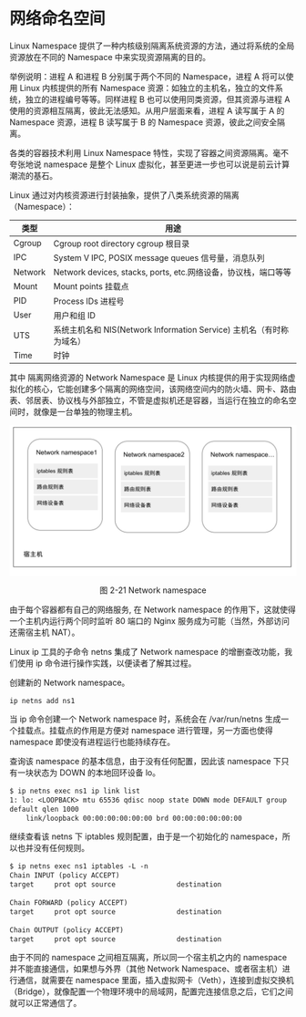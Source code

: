 # 网络命名空间

Linux Namespace 提供了一种内核级别隔离系统资源的方法，通过将系统的全局资源放在不同的 Namespace 中来实现资源隔离的目的。

举例说明：进程 A 和进程 B 分别属于两个不同的 Namespace，进程 A 将可以使用 Linux 内核提供的所有 Namespace 资源：如独立的主机名，独立的文件系统，独立的进程编号等等。同样进程 B 也可以使用同类资源，但其资源与进程 A 使用的资源相互隔离，彼此无法感知。从用户层面来看，进程 A 读写属于 A 的 Namespace 资源，进程 B 读写属于 B 的 Namespace 资源，彼此之间安全隔离。

各类的容器技术利用 Linux Namespace 特性，实现了容器之间资源隔离。毫不夸张地说 namespace 是整个 Linux 虚拟化，甚至更进一步也可以说是前云计算潮流的基石。

Linux 通过对内核资源进行封装抽象，提供了八类系统资源的隔离（Namespace）：

|  类型   | 用途  |
|  ----  | ----  |
| Cgroup  | Cgroup root directory cgroup 根目录 |
| IPC  | System V IPC, POSIX message queues 信号量，消息队列 |
| Network  | Network devices, stacks, ports, etc.网络设备，协议栈，端口等等 |
| Mount  | Mount points 挂载点 |
| PID  | Process IDs 进程号 |
| User  | 用户和组 ID |
| UTS  | 系统主机名和 NIS(Network Information Service) 主机名（有时称为域名） |
| Time  | 时钟 |

其中 隔离网络资源的 Network Namespace 是 Linux 内核提供的用于实现网络虚拟化的核心，它能创建多个隔离的网络空间，该网络空间内的防火墙、网卡、路由表、邻居表、协议栈与外部独立，不管是虚拟机还是容器，当运行在独立的命名空间时，就像是一台单独的物理主机。

<div  align="center">
	<img src="../assets/network-namespace.svg" width = "550"  align=center />
	<p>图 2-21 Network namespace</p>
</div>

由于每个容器都有自己的网络服务, 在 Network namespace 的作用下，这就使得一个主机内运行两个同时监听 80 端口的 Nginx 服务成为可能（当然，外部访问还需宿主机 NAT）。

Linux ip 工具的子命令 netns 集成了 Network namespace 的增删查改功能，我们使用 ip 命令进行操作实践，以便读者了解其过程。

创建新的 Network namespace。

```plain
ip netns add ns1
```

当 ip 命令创建一个 Network namespace 时，系统会在 /var/run/netns 生成一个挂载点。挂载点的作用是方便对 namespace 进行管理，另一方面也使得 namespace 即使没有进程运行也能持续存在。

查询该 namespace 的基本信息，由于没有任何配置，因此该 namespace 下只有一块状态为 DOWN 的本地回环设备 lo。

```plain
$ ip netns exec ns1 ip link list 
1: lo: <LOOPBACK> mtu 65536 qdisc noop state DOWN mode DEFAULT group default qlen 1000
    link/loopback 00:00:00:00:00:00 brd 00:00:00:00:00:00
```

继续查看该 netns 下 iptables 规则配置，由于是一个初始化的 namespace，所以也并没有任何规则。

```plain
$ ip netns exec ns1 iptables -L -n
Chain INPUT (policy ACCEPT)
target     prot opt source               destination         

Chain FORWARD (policy ACCEPT)
target     prot opt source               destination         

Chain OUTPUT (policy ACCEPT)
target     prot opt source               destination 
```

由于不同的 namespace 之间相互隔离，所以同一个宿主机之内的 namespace 并不能直接通信，如果想与外界（其他 Network Namespace、或者宿主机）进行通信，就需要在 namespace 里面，插入虚拟网卡（Veth），连接到虚拟交换机（Bridge），就像配置一个物理环境中的局域网，配置完连接信息之后，它们之间就可以正常通信了。